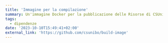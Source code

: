 ```yaml
---
title: 'Immagine per la compilazione'
summary: Un'immagine Docker per la pubblicazione delle Risorse di CSUnibo
tags:
  - dipendenze
date: '2023-10-10T15:49:41+02:00'
external_link: 'https://github.com/csunibo/build-image'
---
```

